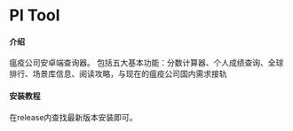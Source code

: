 # PI Tool

#### 介绍
瘟疫公司安卓端查询器。
包括五大基本功能：分数计算器、个人成绩查询、全球排行、场景库信息、阅读攻略，与现在的瘟疫公司国内需求接轨

#### 安装教程
在release内查找最新版本安装即可。

